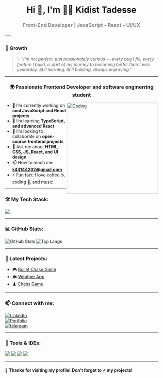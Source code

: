 <h1 align="center">Hi 👋, I'm 👩‍💻 Kidist Tadesse</h1>






<h3 align="center" style="color: #888;">Front-End Developer | JavaScript • React • UI/UX</h3>
---

### 🚀 Growth 

> 💡 *"I’m not perfect, just passionately curious — every bug I fix, every feature I build, is part of my journey to becoming better than I was yesterday. Still learning. Still building. Always improving."*

---


<h3 align="center">🌍 Passionate Frontend Developer and software enginerring student</h3>

<img align="right" alt="Coding" width="300" src="https://media.giphy.com/media/qgQUggAC3Pfv687qPC/giphy.gif" />

- 🔭 I’m currently working on **cool JavaScript and React projects**
- 🌱 I’m learning **TypeScript, and advanced React**
- 👯 I’m looking to collaborate on **open-source frontend projects**
- 💬 Ask me about **HTML, CSS, JS, React, and UI design**
- 📫 How to reach me: **k44144202@gmail.com**
- ⚡ Fun fact: I love coffee ☕, coding 🎯, and music 

---

### 🛠️ My Tech Stack:
<p>
  <img src="https://skillicons.dev/icons?i=html,css,js,react,git,github,vscode,nodejs" />
</p>

---

### 📊 GitHub Stats:
![GitHub Stats](https://github-readme-stats.vercel.app/api?username=Kidtd12&show_icons=true&theme=radical)
![Top Langs](https://github-readme-stats.vercel.app/api/top-langs/?username=Kidtd12&layout=compact&theme=tokyonight)

---

### 🧠 Latest Projects:
- 🎮 [Bullet Chase Game](https://github.com/Kidtd12/Bullet-Chase)
- 🌦️ [Weather App](https://github.com/Kidtd12/pretty-weather)
- ♟️ [Chess Game](https://github.com/Kidtd12/chess.js)

---

### 📫 Connect with me:
[![LinkedIn](https://img.shields.io/badge/LinkedIn-blue?style=for-the-badge&logo=linkedin)](https://www.linkedin.com/in/kidist-tadesse-889851319/)  
[![Portfolio](https://img.shields.io/badge/Portfolio-Site-ff69b4?style=for-the-badge)]( https://kidtd12.github.io/My-portfolio/)  
[![telegram](https://img.shields.io/badge/telegram-blueviolet?style=for-the-badge)](https://web.telegram.org/k/)

---

### 🧰 Tools & IDEs:
<img src="https://img.shields.io/badge/-VSCode-007ACC?style=flat&logo=visual-studio-code&logoColor=white" />
<img src="https://img.shields.io/badge/-Figma-F24E1E?style=flat&logo=figma&logoColor=white" />
<img src="https://img.shields.io/badge/-Git-F05032?style=flat&logo=git&logoColor=white" />
<img src="https://img.shields.io/badge/-GitHub-181717?style=flat&logo=github&logoColor=white" />

---

#### 🎉 Thanks for visiting my profile! Don't forget to ⭐️ my projects!
